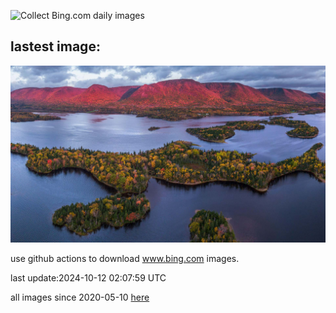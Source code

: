 ![Collect Bing.com daily images](https://github.com/counter2015/bing-daily-images/workflows/Collect%20Bing.com%20daily%20images/badge.svg)
## lastest image:
![](images/img.jpg)

use github actions to download www.bing.com images.

last update:2024-10-12 02:07:59 UTC

all images since 2020-05-10 [here](https://github.com/counter2015/bing-daily-images/tree/master/images) 
